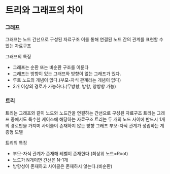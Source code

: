# 트리와 그래프의 차이

### 그래프
그래프는 노드 간선으로 구성된 자료구조
이를 통해 연결된 노드 간의 관계를 표현할 수 있는 자료구조

그래프의 특징
- 그래프는 순환 또는 비순환 구조를 이룬다
- 그래프는 방향이 있는 그래프와 방향이 없는 그래프가 있다.
- 루트 노드의 개념이 없다.(부모-자식 관계라는 개념이 없다)
- 2개 이상의 경로가 가능하다.(무방향, 방향, 양방향 가능)

### 트리

트리는 그래프와 같이 노드와 노드간을 연결하는 간선으로 구성된 자료구조
트리는 그래프 중에서도 특수한 케이스에 해당하는 자료구조
트리는 두 개의 노드 사이에 반드시 1개의 경로만을 가지며 사이클이 존재하지 않는 방향 그래프
부모-자식 관계가 성립하는 계층형 모델

트리의 특징
- 부모-자식 관계가 존재해 레벨이 존재한다.(최상위 노드=Root)
- 노드가 N개이면 간선은 N-1개
- 방향성이 존재하고 사이클은 존재하시 않는다.(비순환)
